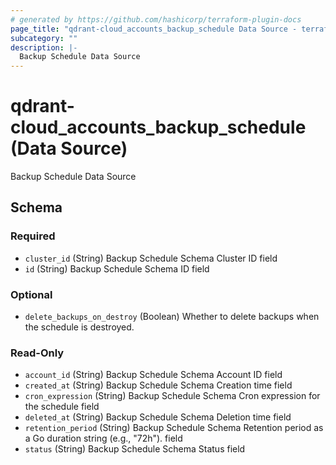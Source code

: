 ```yaml
---
# generated by https://github.com/hashicorp/terraform-plugin-docs
page_title: "qdrant-cloud_accounts_backup_schedule Data Source - terraform-provider-qdrant-cloud"
subcategory: ""
description: |-
  Backup Schedule Data Source
---
```


# qdrant-cloud_accounts_backup_schedule (Data Source)

Backup Schedule Data Source



<!-- schema generated by tfplugindocs -->
## Schema

### Required

- `cluster_id` (String) Backup Schedule Schema Cluster ID field
- `id` (String) Backup Schedule Schema ID field

### Optional

- `delete_backups_on_destroy` (Boolean) Whether to delete backups when the schedule is destroyed.

### Read-Only

- `account_id` (String) Backup Schedule Schema Account ID field
- `created_at` (String) Backup Schedule Schema Creation time field
- `cron_expression` (String) Backup Schedule Schema Cron expression for the schedule field
- `deleted_at` (String) Backup Schedule Schema Deletion time field
- `retention_period` (String) Backup Schedule Schema Retention period as a Go duration string (e.g., "72h"). field
- `status` (String) Backup Schedule Schema Status field
